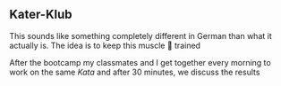 ## Kater-Klub



This sounds like something completely different in German than what it actually is. The idea is to keep this muscle 🧠 trained

After the bootcamp my classmates and I get together every morning to work on the same *Kata* and after 30 minutes, we discuss the results

